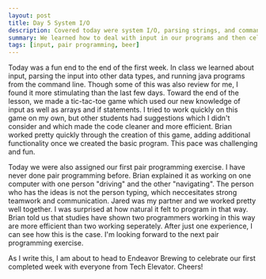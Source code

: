 ```yaml
---
layout: post
title: Day 5 System I/O
description: Covered today were system I/O, parsing strings, and command line programs. 
summary: We learned how to deal with input in our programs and then celebrated the end of week 1 with drinks at Endeavor brewing!
tags: [input, pair programming, beer]
---
```


Today was a fun end to the end of the first week. In class we learned about input, parsing the input into other data types, and running java programs from the command line. Though some of this was also review for me, I found it more stimulating than the last few days. Toward the end of the lesson, we made a tic-tac-toe game which used our new knowledge of input as well as arrays and if statements. I tried to work quickly on this game on my own, but other students had suggestions which I didn't consider and which made the code cleaner and more efficient. Brian worked pretty quickly through the creation of this game, adding additional functionality once we created the basic program. This pace was challenging and fun. 

Today we were also assigned our first pair programming exercise. I have never done pair programming before. Brian explained it as working on one computer with one person "driving" and the other "navigating". The person who has the ideas is not the person typing, which neccesitates strong teamwork and communication. Jared was my partner and we worked pretty well together. I was surprised at how natural it felt to program in that way. Brian told us that studies have shown two programmers working in this way are more efficient than two working seperately. After just one experience, I can see how this is the case. I'm looking forward to the next pair programming exercise. 

As I write this, I am about to head to Endeavor Brewing to celebrate our first completed week with everyone from Tech Elevator. Cheers! 